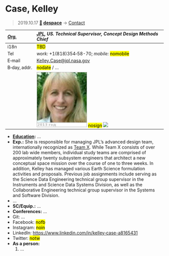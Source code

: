 # Case, Kelley
> 2019.10.17 **[🚀](../index/index.md) [despace](index.md)** → [Contact](contact.md)

|*[Org.](contact.md)*|*[JPL](zz_jpl.md), US. Technical Supervisor, Concept Design Methods Chief*|
|:--|:--|
|i18n|<mark>TBD</mark>|
|Tel|*work:* +1(818)354‑58-70; *mobile:* <mark>nomobile</mark>|
|E‑mail|<Kelley.Case@jpl.nasa.gov>|
|B‑day, addr.|<mark>nodate</mark> / …|
||[![](f/contact/c/case1_photo_thumb.jpg)](f/contact/c/case1_photo.jpg) <mark>nosign</mark> [![](f/contact//1_sign_thumb.jpg)](f/contact//1_sign.png)|

   - **[Education](edu.md):** …
   - **Exp.:** She is responsible for managing JPL’s advanced design team, internationally recognized as [Team X](jpl_if.md). While Team X consists of over 200 lab wide members, individual study teams are comprised of approximately twenty subsystem engineers that architect a new conceptual space mission over the course of one to three weeks. In addition, Kelley has managed various Earth Science formulation activities and proposals. Previous job assignments include serving as the Science Data Engineering technical group supervisor in the Instruments and Science Data Systems Division, as well as the Collaborative Engineering technical group supervisor in the Systems and Software Division.
   - …
   - **SC/Equip.:** …
   - **Conferences:** …
   - Git: …
   - Facebook: <mark>nofb</mark>
   - Instagram: <mark>noin</mark>
   - LinkedIn: <https://www.linkedin.com/in/kelley‑case-a8165431>
   - Twitter: <mark>notw</mark>
   - **As a person:**
      1. …
